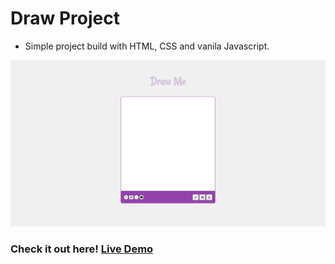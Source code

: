 # Draw Project

- Simple project build with HTML, CSS and vanila Javascript.

![Draw](image/draw-gif.gif)

### Check it out here! [Live Demo](https://draw-me.netlify.app/)
